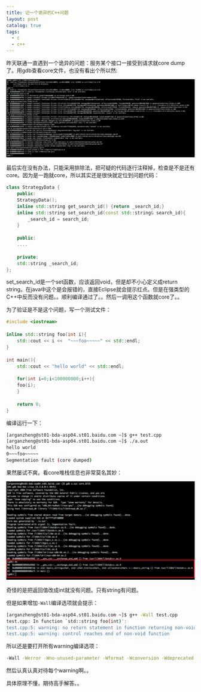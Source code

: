 ```yaml
---
title: 记一个诡异的C++问题
layout: post
catalog: true
tags: 
  - c
  - c++
---
```


昨天联通一直遇到一个诡异的问题：服务某个接口一接受到请求就core dump了。用gdb查看core文件，也没有看出个所以然:

![cy core dump.png](/img/in-post/cy-core.png)

最后实在没有办法，只能采用排除法，把可疑的代码逐行注释掉，检查是不是还有core。因为是一跑就core，所以其实还是很快就定位到问题代码：

```cpp
class StrategyData {
    public:
	StrategyData();
	inline std::string get_search_id() {return _search_id;}
	inline std::string set_search_id(const std::string& search_id){
	    _search_id = search_id;
	}

    public:
	....

    private:
	std::string _search_id;
};
```

set_search_id是一个set函数，应该返回void，但是却不小心定义成return string。在java中这个是会报错的，直接Eclipse就会提示红点。但是在强类型的C++中反而没有问题。。顺利编译通过了。。然后一调用这个函数就core了。。

为了验证是不是这个问题，写一个测试文件：

```cpp
#include <iostream>

inline std::string foo(int i){
    std::cout << i <<  "~~~foo~~~~~" << std::endl;
}

int main(){
    std::cout << "hello world" << std::endl;

    for(int i=0;i<100000000;i++){
	foo(i);
    }

    return 0;
}
```

编译运行一下：

```bash
[arganzheng@st01-bda-asp04.st01.baidu.com ~]$ g++ test.cpp
[arganzheng@st01-bda-asp04.st01.baidu.com ~]$ ./a.out
hello world
0~~~foo~~~~~
Segmentation fault (core dumped)
```

果然屡试不爽。看core堆栈信息也非常莫名其妙：

![test core dump.png](/img/in-post/test-core.png)

奇怪的是把返回值改成int就没有问题。只有string有问题。

但是如果增加`-Wall`编译选项就会提示：

```bash
[arganzheng@st01-bda-asp04.st01.baidu.com ~]$ g++ -Wall test.cpp
test.cpp: In function `std::string foo(int)':
test.cpp:5: warning: no return statement in function returning non-void
test.cpp:5: warning: control reaches end of non-void function
```

所以还是要打开所有warning编译选项：

```bash
-Wall -Werror -Wno-unused-parameter -Wformat -Wconversion -Wdeprecated
```

然后认真认真对待每个warning啊。。


具体原理不懂，期待高手解答。。




